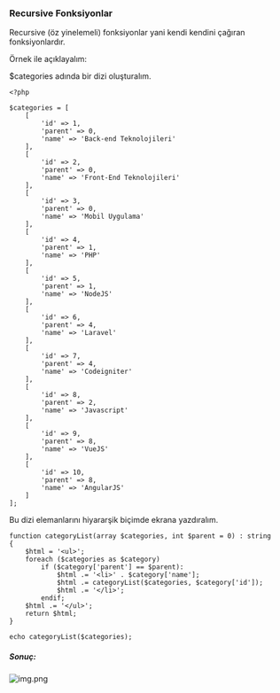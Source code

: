 ### Recursive Fonksiyonlar

Recursive (öz yinelemeli) fonksiyonlar yani kendi kendini çağıran fonksiyonlardır.

Örnek ile açıklayalım:

$categories adında bir dizi oluşturalım.
```
<?php

$categories = [
    [
        'id' => 1,
        'parent' => 0,
        'name' => 'Back-end Teknolojileri'
    ],
    [
        'id' => 2,
        'parent' => 0,
        'name' => 'Front-End Teknolojileri'
    ],
    [
        'id' => 3,
        'parent' => 0,
        'name' => 'Mobil Uygulama'
    ],
    [
        'id' => 4,
        'parent' => 1,
        'name' => 'PHP'
    ],
    [
        'id' => 5,
        'parent' => 1,
        'name' => 'NodeJS'
    ],
    [
        'id' => 6,
        'parent' => 4,
        'name' => 'Laravel'
    ],
    [
        'id' => 7,
        'parent' => 4,
        'name' => 'Codeigniter'
    ],
    [
        'id' => 8,
        'parent' => 2,
        'name' => 'Javascript'
    ],
    [
        'id' => 9,
        'parent' => 8,
        'name' => 'VueJS'
    ],
    [
        'id' => 10,
        'parent' => 8,
        'name' => 'AngularJS'
    ]
];
```

Bu dizi elemanlarını hiyararşik biçimde ekrana yazdıralım.

```
function categoryList(array $categories, int $parent = 0) : string
{
    $html = '<ul>';
    foreach ($categories as $category)
        if ($category['parent'] == $parent):
            $html .= '<li>' . $category['name'];
            $html .= categoryList($categories, $category['id']);
            $html .= '</li>';
        endif;
    $html .= '</ul>';
    return $html;
}

echo categoryList($categories);
```
##### Sonuç:
![img.png](img.png)
